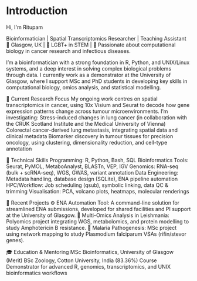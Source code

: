 # Introduction

Hi, I'm Ritupam

Bioinformatician | Spatial Transcriptomics Researcher | Teaching Assistant
📍 Glasgow, UK | 🌈 LGBT+ in STEM | 🧬 Passionate about computational biology in cancer research and infectious diseases.

I’m a bioinformatician with a strong foundation in R, Python, and UNIX/Linux systems, and a deep interest in solving complex biological problems through data. I currently work as a demonstrator at the University of Glasgow, where I support MSc and PhD students in developing key skills in computational biology, omics analysis, and statistical modelling.

🔬 Current Research Focus
My ongoing work centres on spatial transcriptomics in cancer, using 10x Visium and Seurat to decode how gene expression patterns change across tumour microenvironments. I’m investigating:
Stress-induced changes in lung cancer (in collaboration with the CRUK Scotland Institute and the Medical University of Vienna)
Colorectal cancer-derived lung metastasis, integrating spatial data and clinical metadata
Biomarker discovery in tumour tissues for precision oncology, using clustering, dimensionality reduction, and cell-type annotation

🧰 Technical Skills
Programming: R, Python, Bash, SQL
Bioinformatics Tools: Seurat, PyMOL, MetaboAnalyst, BLASTn, VEP, IGV
Genomics: RNA-seq (bulk + scRNA-seq), WGS, GWAS, variant annotation
Data Engineering: Metadata handling, database design (SQLite), ENA pipeline automation
HPC/Workflow: Job scheduling (qsub), symbolic linking, data QC & trimming
Visualisation: PCA, volcano plots, heatmaps, molecular renderings

🔧 Recent Projects
⚙️ ENA Automation Tool: A command-line solution for streamlined ENA submissions, developed for shared facilities and PI support at the University of Glasgow.
🧪 Multi-Omics Analysis in Leishmania: Polyomics project integrating WGS, metabolomics, and protein modelling to study Amphotericin B resistance.
🧠 Malaria Pathogenesis: MSc project using network mapping to study Plasmodium falciparum VSAs (rifin/stevor genes).

🎓 Education & Mentoring
MSc Bioinformatics, University of Glasgow (Merit)
BSc Zoology, Cotton University, India (83.36%)
Course Demonstrator for advanced R, genomics, transcriptomics, and UNIX bioinformatics workflows
